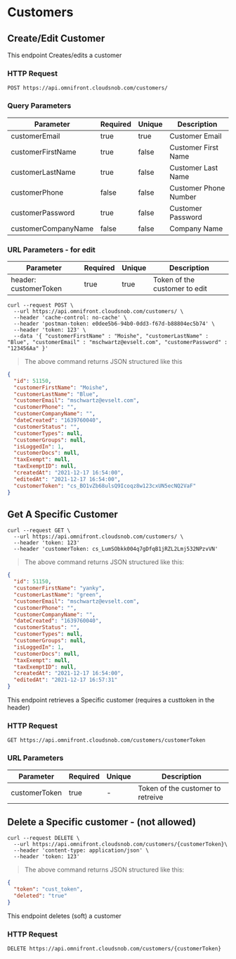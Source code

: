 # Customers


## Create/Edit Customer

This endpoint Creates/edits a customer

### HTTP Request

`POST https://api.omnifront.cloudsnob.com/customers/`

### Query Parameters

| Parameter           | Required | Unique | Description           |
| ------------------- | -------- | ------ | --------------------- |
| customerEmail       | true     | true   | Customer Email        |
| customerFirstName   | true     | false  | Customer First Name   |
| customerLastName    | true     | false  | Customer Last Name    |
| customerPhone       | false    | false  | Customer Phone Number |
| customerPassword    | true     | false  | Customer Password     |
| customerCompanyName | false    | false  | Company Name          |

### URL Parameters - for edit

| Parameter             | Required | Unique | Description                   |
| --------------------- | -------- | ------ | ----------------------------- |
| header: customerToken | true     | true   | Token of the customer to edit |

```shell
curl --request POST \
  --url https://api.omnifront.cloudsnob.com/customers/ \
  --header 'cache-control: no-cache' \
  --header 'postman-token: e0dee5b6-94b0-0dd3-f67d-b88804ec5b74' \
  --header 'token: 123' \
  --data '{ "customerFirstName" : "Moishe", "customerLastName" : "Blue", "customerEmail" : "mschwartz@evselt.com", "customerPassword" : "123456Aa" }'

```

> The above command returns JSON structured like this

```json
{
  "id": 51150,
  "customerFirstName": "Moishe",
  "customerLastName": "Blue",
  "customerEmail": "mschwartz@evselt.com",
  "customerPhone": "",
  "customerCompanyName": "",
  "dateCreated": "1639760040",
  "customerStatus": "",
  "customerTypes": null,
  "customerGroups": null,
  "isLoggedIn": 1,
  "customerDocs": null,
  "taxExempt": null,
  "taxExemptID": null,
  "createdAt": "2021-12-17 16:54:00",
  "editedAt": "2021-12-17 16:54:00",
  "customerToken": "cs_BO1vZb68ulsQ9Icoqz8w123cxUN5ecNQ2VaF"
}
```

## Get A Specific Customer

```shell
curl --request GET \
  --url https://api.omnifront.cloudsnob.com/customers/ \
  --header 'token: 123'
  --header 'customerToken: cs_LumSObkk004q7gDfqB1jRZL2Lmj532NPzvVN'
```

> The above command returns JSON structured like this:

```json
{
  "id": 51150,
  "customerFirstName": "yanky",
  "customerLastName": "green",
  "customerEmail": "mschwartz@evselt.com",
  "customerPhone": "",
  "customerCompanyName": "",
  "dateCreated": "1639760040",
  "customerStatus": "",
  "customerTypes": null,
  "customerGroups": null,
  "isLoggedIn": 1,
  "customerDocs": null,
  "taxExempt": null,
  "taxExemptID": null,
  "createdAt": "2021-12-17 16:54:00",
  "editedAt": "2021-12-17 16:57:31"
}
```

This endpoint retrieves a Specific customer (requires a custtoken in the header)

### HTTP Request

`GET https://api.omnifront.cloudsnob.com/customers/customerToken`

### URL Parameters

| Parameter     | Required | Unique | Description                       |
| ------------- | -------- | ------ | --------------------------------- |
| customerToken | true     | -      | Token of the customer to retreive |

## Delete a Specific customer - (not allowed)

```shell
curl --request DELETE \
  --url https://api.omnifront.cloudsnob.com/customers/{customerToken}\
  --header 'content-type: application/json' \
  --header 'token: 123'
```

> The above command returns JSON structured like this:

```json
{
  "token": "cust_token",
  "deleted": "true"
}
```

This endpoint deletes (soft) a customer

### HTTP Request

`DELETE https://api.omnifront.cloudsnob.com/customers/{customerToken}`
